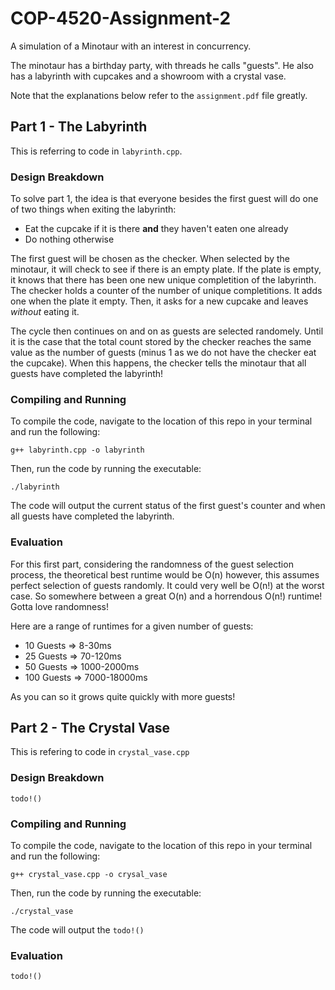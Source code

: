 # COP-4520-Assignment-2
A simulation of a Minotaur with an interest in concurrency.

The minotaur has a birthday party, with threads he calls "guests".
He also has a labyrinth with cupcakes and a showroom with a crystal vase.

Note that the explanations below refer to the `assignment.pdf` file greatly.

## Part 1 - The Labyrinth
This is referring to code in `labyrinth.cpp`.

### Design Breakdown
To solve part 1, the idea is that everyone besides the first guest will do one of two things when exiting the labyrinth:
- Eat the cupcake if it is there **and** they haven't eaten one already
- Do nothing otherwise

The first guest will be chosen as the checker. When selected by the minotaur, it will check to see if there is an empty plate. If the plate is empty, it knows that there has been one new unique completition of the labyrinth. The checker holds a counter of the number of unique completitions. It adds one when the plate it empty. Then, it asks for a new cupcake and leaves *without* eating it.

The cycle then continues on and on as guests are selected randomely. Until it is the case that the total count stored by the checker reaches the same value as the number of guests (minus 1 as we do not have the checker eat the cupcake). When this happens, the checker tells the minotaur that all guests have completed the labyrinth!

### Compiling and Running
To compile the code, navigate to the location of this repo in your terminal and run the following:
```
g++ labyrinth.cpp -o labyrinth
```
Then, run the code by running the executable:
```
./labyrinth
```
The code will output the current status of the first guest's counter and when all guests have completed the labyrinth.

### Evaluation
For this first part, considering the randomness of the guest selection process, the theoretical best runtime would be O(n) however, this assumes perfect selection of guests randomly. It could very well be O(n!) at the worst case. So somewhere between a great O(n) and a horrendous O(n!) runtime! Gotta love randomness!

Here are a range of runtimes for a given number of guests:
- 10 Guests => 8-30ms
- 25 Guests => 70-120ms
- 50 Guests => 1000-2000ms
- 100 Guests => 7000-18000ms

As you can so it grows quite quickly with more guests!

## Part 2 - The Crystal Vase
This is refering to code in `crystal_vase.cpp`

### Design Breakdown
`todo!()`

### Compiling and Running
To compile the code, navigate to the location of this repo in your terminal and run the following:
```
g++ crystal_vase.cpp -o crysal_vase
```
Then, run the code by running the executable:
```
./crystal_vase
```
The code will output the `todo!()`

### Evaluation
`todo!()`